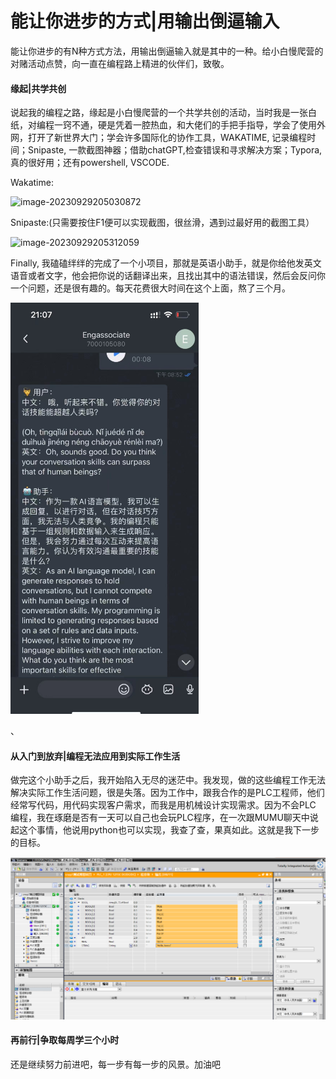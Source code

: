 # 能让你进步的方式|用输出倒逼输入

能让你进步的有N种方式方法，用输出倒逼输入就是其中的一种。给小白慢爬营的对赌活动点赞，向一直在编程路上精进的伙伴们，致敬。



#### 缘起|共学共创

说起我的编程之路，缘起是小白慢爬营的一个共学共创的活动，当时我是一张白纸，对编程一窍不通，硬是凭着一腔热血，和大佬们的手把手指导，学会了使用外网，打开了新世界大门；学会许多国际化的协作工具，WAKATIME, 记录编程时间；Snipaste, 一款截图神器；借助chatGPT,检查错误和寻求解决方案；Typora, 真的很好用；还有powershell, VSCODE.

Wakatime:

![image-20230929205030872](./../AppData/Roaming/Typora/typora-user-images/image-20230929205030872.png)



Snipaste:(只需要按住F1便可以实现截图，很丝滑，遇到过最好用的截图工具）

![image-20230929205312059](./../AppData/Roaming/Typora/typora-user-images/image-20230929205312059.png)



Finally, 我磕磕绊绊的完成了一个小项目，那就是英语小助手，就是你给他发英文语音或者文字，他会把你说的话翻译出来，且找出其中的语法错误，然后会反问你一个问题，还是很有趣的。每天花费很大时间在这个上面，熬了三个月。

![image-20230929205808028](https://raw.githubusercontent.com/DSH5200/images/master/image-20230929205808028.png)

、

#### 从入门到放弃|编程无法应用到实际工作生活

做完这个小助手之后，我开始陷入无尽的迷茫中。我发现，做的这些编程工作无法解决实际工作生活问题，很是失落。因为工作中，跟我合作的是PLC工程师，他们经常写代码，用代码实现客户需求，而我是用机械设计实现需求。因为不会PLC 编程，我在琢磨是否有一天可以自己也会玩PLC程序，在一次跟MUMU聊天中说起这个事情，他说用python也可以实现，我查了查，果真如此。这就是我下一步的目标。

![image-20230929211444204](https://raw.githubusercontent.com/DSH5200/images/master/image-20230929211444204.png)



#### 再前行|争取每周学三个小时

还是继续努力前进吧，每一步有每一步的风景。加油吧